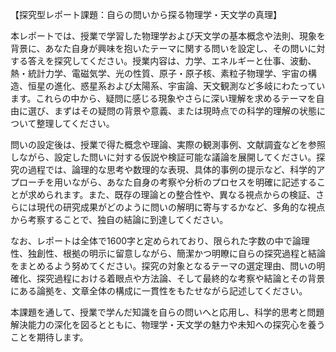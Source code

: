 【探究型レポート課題：自らの問いから探る物理学・天文学の真理】

本レポートでは、授業で学習した物理学および天文学の基本概念や法則、現象を背景に、あなた自身が興味を抱いたテーマに関する問いを設定し、その問いに対する答えを探究してください。授業内容は、力学、エネルギーと仕事、波動、熱・統計力学、電磁気学、光の性質、原子・原子核、素粒子物理学、宇宙の構造、恒星の進化、惑星系および太陽系、宇宙論、天文観測など多岐にわたっています。これらの中から、疑問に感じる現象やさらに深い理解を求めるテーマを自由に選び、まずはその疑問の背景や意義、または現時点での科学的理解の状態について整理してください。

問いの設定後は、授業で得た概念や理論、実際の観測事例、文献調査などを参照しながら、設定した問いに対する仮説や検証可能な議論を展開してください。探究の過程では、論理的な思考や数理的な表現、具体的事例の提示など、科学的アプローチを用いながら、あなた自身の考察や分析のプロセスを明確に記述することが求められます。また、既存の理論との整合性や、異なる視点からの検証、さらには現代の研究成果がどのように問いの解明に寄与するかなど、多角的な視点から考察することで、独自の結論に到達してください。

なお、レポートは全体で1600字と定められており、限られた字数の中で論理性、独創性、根拠の明示に留意しながら、簡潔かつ明瞭に自らの探究過程と結論をまとめるよう努めてください。探究の対象となるテーマの選定理由、問いの明確化、探究過程における着眼点や方法論、そして最終的な考察や結論とその背景にある論拠を、文章全体の構成に一貫性をもたせながら記述してください。

本課題を通して、授業で学んだ知識を自らの問いへと応用し、科学的思考と問題解決能力の深化を図るとともに、物理学・天文学の魅力や未知への探究心を養うことを期待します。